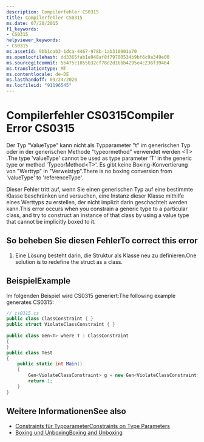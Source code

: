 ```yaml
---
description: Compilerfehler CS0315
title: Compilerfehler CS0315
ms.date: 07/20/2015
f1_keywords:
- CS0315
helpviewer_keywords:
- CS0315
ms.assetid: 9bb1cab3-1dca-4467-978b-1ab310901a70
ms.openlocfilehash: dd3365fab1e948af8f79700534b9bf6c9a349e00
ms.sourcegitcommit: 5b475c1855b32cf78d2d1bbb4295e4c236f39464
ms.translationtype: MT
ms.contentlocale: de-DE
ms.lasthandoff: 09/24/2020
ms.locfileid: "91196545"
---
```

# <a name="compiler-error-cs0315"></a><span data-ttu-id="f776a-103">Compilerfehler CS0315</span><span class="sxs-lookup"><span data-stu-id="f776a-103">Compiler Error CS0315</span></span>

<span data-ttu-id="f776a-104">Der Typ "ValueType" kann nicht als Typparameter "t" im generischen Typ oder in der generischen Methode "typeormethod" verwendet werden \<T> .</span><span class="sxs-lookup"><span data-stu-id="f776a-104">The type 'valueType' cannot be used as type parameter 'T' in the generic type or method 'TypeorMethod\<T>'.</span></span> <span data-ttu-id="f776a-105">Es gibt keine Boxing-Konvertierung von "Werttyp" in "Verweistyp".</span><span class="sxs-lookup"><span data-stu-id="f776a-105">There is no boxing conversion from 'valueType' to 'referenceType'.</span></span>  
  
 <span data-ttu-id="f776a-106">Dieser Fehler tritt auf, wenn Sie einen generischen Typ auf eine bestimmte Klasse beschränken und versuchen, eine Instanz dieser Klasse mithilfe eines Werttyps zu erstellen, der nicht implizit darin geschachtelt werden kann.</span><span class="sxs-lookup"><span data-stu-id="f776a-106">This error occurs when you constrain a generic type to a particular class, and try to construct an instance of that class by using a value type that cannot be implicitly boxed to it.</span></span>  
  
## <a name="to-correct-this-error"></a><span data-ttu-id="f776a-107">So beheben Sie diesen Fehler</span><span class="sxs-lookup"><span data-stu-id="f776a-107">To correct this error</span></span>  
  
1. <span data-ttu-id="f776a-108">Eine Lösung besteht darin, die Struktur als Klasse neu zu definieren.</span><span class="sxs-lookup"><span data-stu-id="f776a-108">One solution is to redefine the struct as a class.</span></span>  
  
## <a name="example"></a><span data-ttu-id="f776a-109">Beispiel</span><span class="sxs-lookup"><span data-stu-id="f776a-109">Example</span></span>  

 <span data-ttu-id="f776a-110">Im folgenden Beispiel wird CS0315 generiert:</span><span class="sxs-lookup"><span data-stu-id="f776a-110">The following example generates CS0315:</span></span>  
  
```csharp  
// cs0315.cs  
public class ClassConstraint { }  
public struct ViolateClassConstraint { }  
  
public class Gen<T> where T : ClassConstraint  
{
}  
public class Test  
{  
    public static int Main()  
    {  
        Gen<ViolateClassConstraint> g = new Gen<ViolateClassConstraint>(); //CS0315  
        return 1;  
    }  
}  
```  
  
## <a name="see-also"></a><span data-ttu-id="f776a-111">Weitere Informationen</span><span class="sxs-lookup"><span data-stu-id="f776a-111">See also</span></span>

- [<span data-ttu-id="f776a-112">Constraints für Typparameter</span><span class="sxs-lookup"><span data-stu-id="f776a-112">Constraints on Type Parameters</span></span>](../programming-guide/generics/constraints-on-type-parameters.md)
- [<span data-ttu-id="f776a-113">Boxing und Unboxing</span><span class="sxs-lookup"><span data-stu-id="f776a-113">Boxing and Unboxing</span></span>](../programming-guide/types/boxing-and-unboxing.md)
